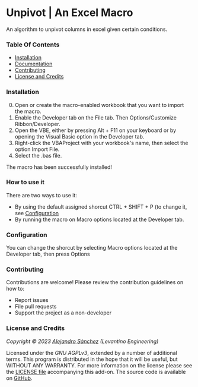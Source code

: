 # Unpivot | An Excel Macro

An algorithm to unpivot columns in excel given certain conditions.

### Table Of Contents

- [Installation](#installation)
- [Documentation](#documentation)
- [Contributing](#contributing)
- [License and Credits](#license-and-credits)

### Installation

0. Open or create the macro-enabled workbook that you want to import the macro. 
1. Enable the Developer tab on the File tab. Then Options/Customize Ribbon/Developer.
2. Open the VBE, either by pressing Alt + F11 on your keyboard or by opening the Visual Basic option in the Developer tab.
3. Right-click the VBAProject with your workbook's name, then select the option Import File.
4. Select the .bas file.

The macro has been successfully installed!

### How to use it

There are two ways to use it:

- By using the default assigned shorcut CTRL + SHIFT + P (to change it, see [Configuration](#configuration)
- By running the macro on Macro options located at the Developer tab.

### Configuration

You can change the shorcut by selecting Macro options located at the Developer tab, then press Options

### Contributing

Contributions are welcome! Please review the contribution guidelines on how to:

- Report issues
- File pull requests
- Support the project as a non-developer

### License and Credits

*Copyright © 2023 [Alejandro Sánchez](https://github.com/Levantino-Engineering) (Levantino Engineering)*

Licensed under the _GNU AGPLv3_, extended by a number of additional terms. This program is distributed in the hope that it will be useful, but WITHOUT ANY WARRANTY. For more information on the license please see the [LICENSE file](https://github.com/Levantino-Engineering/unpivot-columns-excel/blob/main/LICENSE.txt) accompanying this add-on. The source code is available on [GitHub](https://github.com/Levantino-Engineering).
